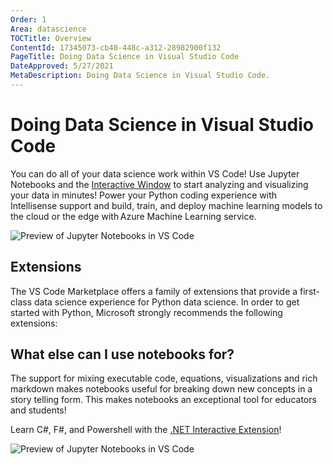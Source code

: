 ```yaml
---
Order: 1
Area: datascience
TOCTitle: Overview
ContentId: 17345073-cb40-448c-a312-28982900f132
PageTitle: Doing Data Science in Visual Studio Code
DateApproved: 5/27/2021
MetaDescription: Doing Data Science in Visual Studio Code.
---
```


# Doing Data Science in Visual Studio Code

You can do all of your data science work within VS Code! Use Jupyter Notebooks and the [Interactive Window](/docs/python/jupyter-support-py.md) to start analyzing and visualizing your data in minutes! Power your Python coding experience with Intellisense support and build, train, and deploy machine learning models to the cloud or the edge with Azure Machine Learning service.

![Preview of Jupyter Notebooks in VS Code](images/overview/jupyter-notebook-preview.png)

## Extensions

The VS Code Marketplace offers a family of extensions that provide a first-class data science experience for Python data science. In order to get started with Python, Microsoft strongly recommends the following extensions:

<div class="marketplace-extensions-datascience-python"></div>

## What else can I use notebooks for?

The support for mixing executable code, equations, visualizations and rich markdown makes notebooks useful for breaking down new concepts in a story telling form. This makes notebooks an exceptional tool for educators and students!

Learn C#, F#, and Powershell with the [.NET Interactive Extension](https://marketplace.visualstudio.com/items?itemName=ms-dotnettools.dotnet-interactive-vscode)!

![Preview of Jupyter Notebooks in VS Code](images/overview/dotnet-interactive.png)
